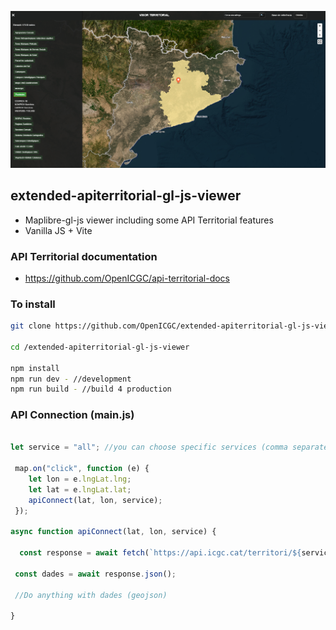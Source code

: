 ![Visor territorial](image.png)


## extended-apiterritorial-gl-js-viewer

  * Maplibre-gl-js viewer including some API Territorial features
  * Vanilla JS + Vite

### API Territorial documentation

  * https://github.com/OpenICGC/api-territorial-docs

### To install

```bash
git clone https://github.com/OpenICGC/extended-apiterritorial-gl-js-viewer.git

cd /extended-apiterritorial-gl-js-viewer

npm install
npm run dev - //development
npm run build - //build 4 production

```



### API Connection (main.js)

```javascript

let service = "all"; //you can choose specific services (comma separated)

 map.on("click", function (e) {
    let lon = e.lngLat.lng;
    let lat = e.lngLat.lat;
    apiConnect(lat, lon, service);
 });

async function apiConnect(lat, lon, service) {
  
  const response = await fetch(`https://api.icgc.cat/territori/${service}/geo/${lon}/${lat}`);
 
 const dades = await response.json();
 
 //Do anything with dades (geojson)

}

```